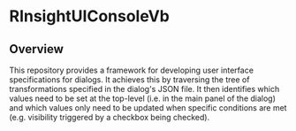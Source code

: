RInsightUIConsoleVb
===================

## Overview
This repository provides a framework for developing user interface specifications for dialogs.
It achieves this by traversing the tree of transformations specified in the dialog's JSON file. 
It then identifies which values need to be set at the top-level (i.e. in the main panel of the dialog) and which values only need to be updated when specific conditions are met (e.g. visibility triggered by a checkbox being checked).